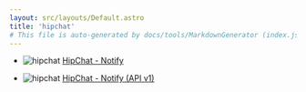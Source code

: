 ```yaml
---
layout: src/layouts/Default.astro
title: 'hipchat'
# This file is auto-generated by docs/tools/MarkdownGenerator (index.js)
---
```


<ul>

<li>

![hipchat](https://i.octopus.com/library/step-templates/hipchat.png) [HipChat - Notify](/hipchat/hipchat-notify/)

</li>
        
<li>

![hipchat](https://i.octopus.com/library/step-templates/hipchat.png) [HipChat - Notify (API v1)](/hipchat/hipchat-notify-(api-v1)/)

</li>
        
</ul>
